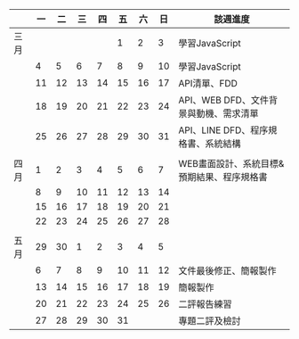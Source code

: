 | | 一 | 二 | 三 | 四 | 五 | 六 | 日 | 該週進度 |
| ---  | ---  | --- | --- | --- | --- | --- | --- | --- |
| 三月 |   |   |   |   | 1 | 2 | 3 | 學習JavaScript |
|      | 4 | 5 | 6 | 7 | 8 | 9 | 10 | 學習JavaScript |
|      | 11 | 12 | 13 | 14 | 15 | 16 | 17 | API清單、FDD |
|      | 18 | 19 | 20 | 21 | 22 | 23 | 24 | API、WEB DFD、文件背景與動機、需求清單 |
|      | 25 | 26 | 27 | 28 | 29 | 30 | 31 | API、LINE DFD、程序規格書、系統結構 |
|      |    |    |    |    |    |    |    |          |
| 四月 | 1 | 2 | 3 | 4 | 5 | 6 | 7 | WEB畫面設計、系統目標&預期結果、程序規格書 |
|      | 8 | 9 | 10 | 11 | 12 | 13 | 14 |  |
|      | 15 | 16 | 17 | 18 | 19 | 20 | 21 |  |
|      | 22 | 23 | 24 | 25 | 26 | 27 | 28 |  |
|      |    |    |    |    |    |    |    |          |
| 五月 | 29 | 30 | 1 | 2 | 3 | 4 | 5 |  |
|      | 6 | 7 | 8 | 9 | 10 | 11 | 12 | 文件最後修正、簡報製作 |
|      | 13 | 14 | 15 | 16 | 17 | 18 | 19 | 簡報製作 |
|      | 20 | 21 | 22 | 23 | 24 | 25 | 26 | 二評報告練習 |
|      | 27 | 28 | 29 | 30 | 31 |  |  | 專題二評及檢討 |
